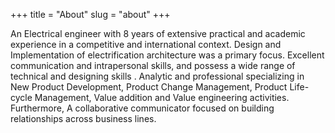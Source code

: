 +++
title = "About"
slug = "about"
+++

An Electrical engineer with 8 years of extensive practical and academic experience in a competitive and international context. Design and Implementation of electrification architecture was a primary focus. Excellent communication and intrapersonal skills, and possess a wide range of technical and designing skills . Analytic and professional specializing in New Product Development, Product Change Management, Product Life-cycle Management, Value addition and Value engineering activities. Furthermore, A collaborative communicator focused on building relationships across business lines.

